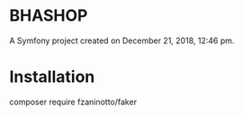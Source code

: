 BHASHOP
========

A Symfony project created on December 21, 2018, 12:46 pm.

Installation
=============

composer require fzaninotto/faker
